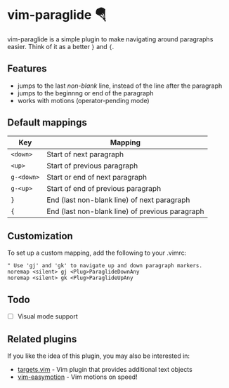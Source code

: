 # vim-paraglide 🪂

vim-paraglide is a simple plugin to make navigating around paragraphs easier. Think of it as a better `}` and `{`.


## Features

* jumps to the last *non-blank* line, instead of the line after the paragraph
* jumps to the beginnng or end of the paragraph
* works with motions (operator-pending mode)


## Default mappings

| Key        | Mapping                                         |
|------------|-------------------------------------------------|
| `<down>`   | Start of next paragraph                         |
| `<up>`     | Start of previous paragraph                     |
| `g-<down>` | Start or end of next paragraph                  |
| `g-<up>`   | Start of end of previous paragraph              |
| `}`        | End (last non-blank line) of next paragraph     |
| `{`        | End (last non-blank line) of previous paragraph |


## Customization

To set up a custom mapping, add the following to your .vimrc:

```vim
" Use 'gj' and 'gk' to navigate up and down paragraph markers.
noremap <silent> gj <Plug>ParaglideDownAny
noremap <silent> gk <Plug>ParaglideUpAny
```


## Todo

- [ ] Visual mode support


## Related plugins

If you like the idea of this plugin, you may also be interested in:

* [targets.vim](https://github.com/wellle/targets.vim) - Vim plugin that provides additional text objects
* [vim-easymotion](https://github.com/easymotion/vim-easymotion) - Vim motions on speed!
